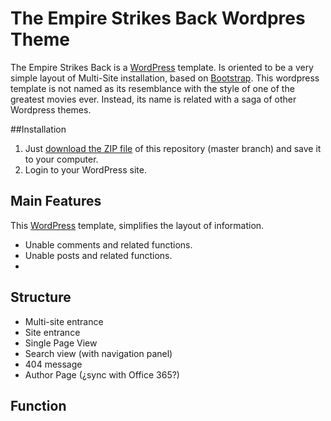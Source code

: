 # The Empire Strikes Back Wordpres Theme
The Empire Strikes Back is a [WordPress](https://wordpress.org/) template.
Is oriented to be a very simple layout of Multi-Site installation, based on [Bootstrap](http://getbootstrap.com/).
This wordpress template is not named as its resemblance with the style of one of the greatest movies ever. Instead, its name is related with a saga of other Wordpress themes.

##Installation
1. Just [download the ZIP file](/archive/master.zip) of this repository (master branch) and save it to your computer.
2. Login to your WordPress site.

## Main Features
This [WordPress](https://wordpress.org/) template, simplifies the layout of information.

* Unable comments and related functions.
* Unable posts and related functions.
*

### 

## Structure

* Multi-site entrance
* Site entrance
* Single Page View
* Search view (with navigation panel)
* 404 message
* Author Page (¿sync with Office 365?)


## Function